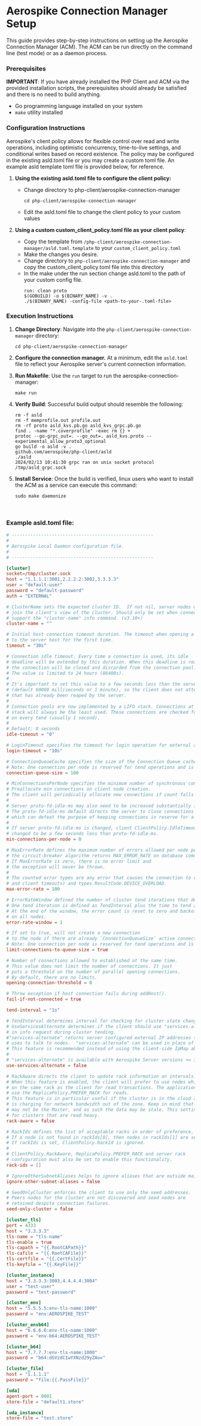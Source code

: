 # Aerospike Connection Manager Setup

This guide provides step-by-step instructions on setting up the Aerospike Connection Manager (ACM).  The ACM can be run directly on the command line (test mode) or as a daemon process.

### Prerequisites

**IMPORTANT**: If you have already installed the PHP Client and ACM via the provided installation scripts, the prerequisites should already be satisfied and there is no need to build anything.

- Go programming language installed on your system
- `make` utility installed

### Configuration Instructions
Aerospike's client policy allows for flexible control over read and write operations, including optimistic concurrency, time-to-live settings, and conditional writes based on record existence. The policy may be configured in the existing asld.toml file or you may create a custom toml file.  An example asld template toml file is provided below, for reference.

1. **Using the existing asld.toml file to configure the client policy:**
    - Change directory to php-client/aerospike-connection-manager
       ```shell
       cd php-client/aerospike-connection-manager
       ```
    - Edit the asld.toml file to change the client policy to your custom values

2. **Using a custom custom_client_policy.toml file as your client policy**:
    - Copy the template from `/php-client/aerospike-connection-manager/asld.toml.template` to your `custom_client_policy.toml`
    - Make the changes you desire.
    - Change directory to `php-client/aerospike-connection-manager` and copy the custom_client_policy.toml file into this directory
    - In the make under the run  section change asld.toml to the path of your custom config file.
        ```shell
        run: clean proto
        $(GOBUILD) -o $(BINARY_NAME) -v .
        ./$(BINARY_NAME) -config-file <path-to-your-.toml-file>
        ```

### Execution Instructions

1. **Change Directory**: Navigate into the `php-client/aerospike-connection-manager` directory:
   ```shell
   cd php-client/aerospike-connection-manager
   ```

2. **Configure the connection manager.**  At a minimum, edit the `asld.toml` file to reflect your Aerospike server's current connection information.

3. **Run Makefile**: Use the `run` target to run the aerospike-connection-manager:
   ```shell
   make run
   ```

4. **Verify Build**: Successful build output should resemble the following:
    ```shell
    rm -f asld
    rm -f memprofile.out profile.out
    rm -rf proto asld_kvs.pb.go asld_kvs_grpc.pb.go
    find . -name "*.coverprofile" -exec rm {} +
    protoc --go-grpc_out=. --go_out=. asld_kvs.proto --experimental_allow_proto3_optional
    go build -o asld -v .
    github.com/aerospike/php-client/asld
    ./asld
    2024/02/13 10:41:30 grpc ran on unix socket protocol /tmp/asld_grpc.sock
    ```

5. **Install Service**: Once the build is verified, linux users who want to install the ACM as a service can execute this command:
    ```shell
    sudo make daemonize
    ```
&nbsp;
### Example asld.toml file:
~~~toml
# -----------------------------------------------------
#
# Aerospike Local Daemon configuration file.
#
# -----------------------------------------------------

[cluster]
socket=/tmp/cluster.sock
host = "1.1.1.1:3001,2.2.2.2:3002,3.3.3.3"
user = "default-user"
password = "default-password"
auth = "EXTERNAL"

# ClusterName sets the expected cluster ID.  If not nil, server nodes must return this cluster ID in order to
# join the client's view of the cluster. Should only be set when connecting to servers that
# support the "cluster-name" info command. (v3.10+)
cluster-name = ""

# Initial host connection timeout duration. The timeout when opening a connection
# to the server host for the first time.
timeout = "30s"

# Connection idle timeout. Every time a connection is used, its idle
# deadline will be extended by this duration. When this deadline is reached,
# the connection will be closed and discarded from the connection pool.
# The value is limited to 24 hours (86400s).
#
# It's important to set this value to a few seconds less than the server's proto-fd-idle-ms
# (default 60000 milliseconds or 1 minute), so the client does not attempt to use a socket
# that has already been reaped by the server.
#
# Connection pools are now implemented by a LIFO stack. Connections at the tail of the
# stack will always be the least used. These connections are checked for IdleTimeout
# on every tend (usually 1 second).
#
# Default: 0 seconds
idle-timeout = "0"

# LoginTimeout specifies the timeout for login operation for external authentication such as LDAP.
login-timeout = "10s"

# ConnectionQueueCache specifies the size of the Connection Queue cache PER NODE.
# Note: One connection per node is reserved for tend operations and is not used for transactions.
connection-queue-size = 100

# MinConnectionsPerNode specifies the minimum number of synchronous connections allowed per server node.
# Preallocate min connections on client node creation.
# The client will periodically allocate new connections if count falls below min connections.
#
# Server proto-fd-idle-ms may also need to be increased substantially if min connections are defined.
# The proto-fd-idle-ms default directs the server to close connections that are idle for 60 seconds
# which can defeat the purpose of keeping connections in reserve for a future burst of activity.
#
# If server proto-fd-idle-ms is changed, client ClientPolicy.IdleTimeout should also be
# changed to be a few seconds less than proto-fd-idle-ms.
min-connections-per-node = 0

# MaxErrorRate defines the maximum number of errors allowed per node per ErrorRateWindow before
# the circuit-breaker algorithm returns MAX_ERROR_RATE on database commands to that node.
# If MaxErrorRate is zero, there is no error limit and
# the exception will never be thrown.
#
# The counted error types are any error that causes the connection to close (socket errors
# and client timeouts) and types.ResultCode.DEVICE_OVERLOAD.
max-error-rate = 100

# ErrorRateWindow defined the number of cluster tend iterations that defines the window for MaxErrorRate.
# One tend iteration is defined as TendInterval plus the time to tend all nodes.
# At the end of the window, the error count is reset to zero and backoff state is removed
# on all nodes.
error-rate-window = 1

# If set to true, will not create a new connection
# to the node if there are already `ConnectionQueueSize` active connections.
# Note: One connection per node is reserved for tend operations and is not used for transactions.
limit-connections-to-queue-size = true

# Number of connections allowed to established at the same time.
# This value does not limit the number of connections. It just
# puts a threshold on the number of parallel opening connections.
# By default, there are no limits.
opening-connection-threshold = 0

# Throw exception if host connection fails during addHost().
fail-if-not-connected = true

tend-interval = "1s"

# TendInterval determines interval for checking for cluster state changes.
# UseServicesAlternate determines if the client should use "services-alternate" instead of "services"
# in info request during cluster tending.
#"services-alternate" returns server configured external IP addresses that client
# uses to talk to nodes.  "services-alternate" can be used in place of providing a client "ipMap".
# This feature is recommended instead of using the client-side IpMap above.
#
# "services-alternate" is available with Aerospike Server versions >= 3.7.1.
use-services-alternate = false

# RackAware directs the client to update rack information on intervals.
# When this feature is enabled, the client will prefer to use nodes which reside
# on the same rack as the client for read transactions. The application should also set the RackId, and
# use the ReplicaPolicy.PREFER_RACK for reads.
# This feature is in particular useful if the cluster is in the cloud and the cloud provider
# is charging for network bandwidth out of the zone. Keep in mind that the node on the same rack
# may not be the Master, and as such the data may be stale. This setting is particularly usable
# for clusters that are read heavy.
rack-aware = false

# RackIds defines the list of acceptable racks in order of preference. Nodes in RackIds[0] are chosen first.
# If a node is not found in rackIds[0], then nodes in rackIds[1] are searched, and so on.
# If rackIds is set, ClientPolicy.RackId is ignored.
#
# ClientPolicy.RackAware, ReplicaPolicy.PREFER_RACK and server rack
# configuration must also be set to enable this functionality.
rack-ids = []

# IgnoreOtherSubnetAliases helps to ignore aliases that are outside main subnet
ignore-other-subnet-aliases = false

# SeedOnlyCluster enforces the client to use only the seed addresses.
# Peers nodes for the cluster are not discovered and seed nodes are
# retained despite connection failures.
seed-only-cluster = false

[cluster_tls]
port = 4333
host = "3.3.3.3"
tls-name = "tls-name"
tls-enable = true
tls-capath = "{{.RootCAPath}}"
tls-cafile = "{{.RootCAFile}}"
tls-certfile = "{{.CertFile}}"
tls-keyfile = "{{.KeyFile}}"

[cluster_instance]
host = "3.3.3.3:3003,4.4.4.4:3004"
user = "test-user"
password = "test-password"

[cluster_env]
host = "5.5.5.5:env-tls-name:1000"
password = "env:AEROSPIKE_TEST"

[cluster_envb64]
host = "6.6.6.6:env-tls-name:1000"
password = "env-b64:AEROSPIKE_TEST"

[cluster_b64]
host = "7.7.7.7:env-tls-name:1000"
password = "b64:dGVzdC1wYXNzd29yZAo="

[cluster_file]
host = "1.1.1.1"
password = "file:{{.PassFile}}"

[uda]
agent-port = 8001
store-file = "default1.store"

[uda_instance]
store-file = "test.store"

~~~
